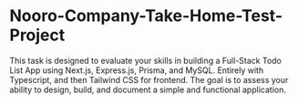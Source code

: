 # Nooro-Company-Take-Home-Test-Project
This task is designed to evaluate your skills in building a Full-Stack Todo List App using Next.js, Express.js, Prisma, and MySQL. Entirely with Typescript, and then Tailwind CSS for frontend. The goal is to assess your ability to design, build, and document a simple and functional application.
